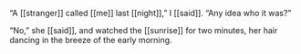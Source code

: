 “A [[stranger]] called [[me]] last [[night]],” I [[said]]. “Any idea who it was?”

“No,” she [[said]], and watched the [[sunrise]] for two minutes, her hair dancing in the breeze of the early morning.